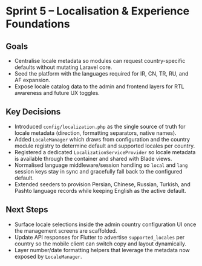 # Sprint 5 – Localisation & Experience Foundations

## Goals
- Centralise locale metadata so modules can request country-specific defaults without mutating Laravel core.
- Seed the platform with the languages required for IR, CN, TR, RU, and AF expansion.
- Expose locale catalog data to the admin and frontend layers for RTL awareness and future UX toggles.

## Key Decisions
- Introduced `config/localization.php` as the single source of truth for locale metadata (direction, formatting separators, native names).
- Added `LocaleManager` which draws from configuration and the country module registry to determine default and supported locales per country.
- Registered a dedicated `LocalizationServiceProvider` so locale metadata is available through the container and shared with Blade views.
- Normalised language middleware/session handling so `local` and `lang` session keys stay in sync and gracefully fall back to the configured default.
- Extended seeders to provision Persian, Chinese, Russian, Turkish, and Pashto language records while keeping English as the active default.

## Next Steps
- Surface locale selections inside the admin country configuration UI once the management screens are scaffolded.
- Update API responses for Flutter to advertise `supported_locales` per country so the mobile client can switch copy and layout dynamically.
- Layer number/date formatting helpers that leverage the metadata now exposed by `LocaleManager`.

